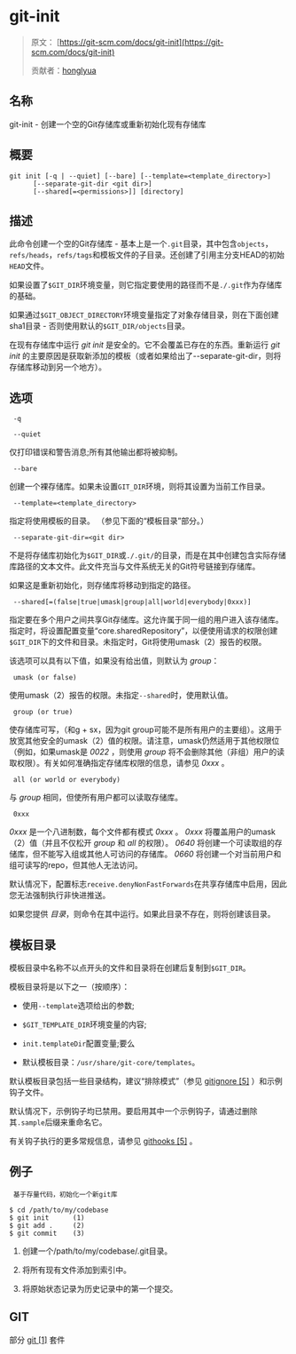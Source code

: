 # git-init

> 原文： [https://git-scm.com/docs/git-init](https://git-scm.com/docs/git-init)
> 
> 贡献者：[honglyua](https://github.com/honglyua)

## 名称

git-init - 创建一个空的Git存储库或重新初始化现有存储库

## 概要

```
git init [-q | --quiet] [--bare] [--template=<template_directory>]
	  [--separate-git-dir <git dir>]
	  [--shared[=<permissions>]] [directory]
```

## 描述

此命令创建一个空的Git存储库 - 基本上是一个`.git`目录，其中包含`objects`，`refs/heads`，`refs/tags`和模板文件的子目录。还创建了引用主分支HEAD的初始`HEAD`文件。

如果设置了`$GIT_DIR`环境变量，则它指定要使用的路径而不是`./.git`作为存储库的基础。

如果通过`$GIT_OBJECT_DIRECTORY`环境变量指定了对象存储目录，则在下面创建sha1目录 - 否则使用默认的`$GIT_DIR/objects`目录。

在现有存储库中运行 _git init_ 是安全的。它不会覆盖已存在的东西。重新运行 _git init_ 的主要原因是获取新添加的模板（或者如果给出了--separate-git-dir，则将存储库移动到另一个地方）。

## 选项

```
 -q 
```

```
 --quiet 
```

仅打印错误和警告消息;所有其他输出都将被抑制。

```
 --bare 
```

创建一个裸存储库。如果未设置`GIT_DIR`环境，则将其设置为当前工作目录。

```
 --template=<template_directory> 
```

指定将使用模板的目录。 （参见下面的“模板目录”部分。）

```
 --separate-git-dir=<git dir> 
```

不是将存储库初始化为`$GIT_DIR`或`./.git/`的目录，而是在其中创建包含实际存储库路径的文本文件。此文件充当与文件系统无关的Git符号链接到存储库。

如果这是重新初始化，则存储库将移动到指定的路径。

```
 --shared[=(false|true|umask|group|all|world|everybody|0xxx)] 
```

指定要在多个用户之间共享Git存储库。这允许属于同一组的用户进入该存储库。指定时，将设置配置变量“core.sharedRepository”，以便使用请求的权限创建`$GIT_DIR`下的文件和目录。未指定时，Git将使用umask（2）报告的权限。

该选项可以具有以下值，如果没有给出值，则默认为 _group_：

```
 umask (or false) 
```

使用umask（2）报告的权限。未指定`--shared`时，使用默认值。

```
 group (or true) 
```

使存储库可写，（和g + sx，因为git group可能不是所有用户的主要组）。这用于放宽其他安全的umask（2）值的权限。请注意，umask仍然适用于其他权限位（例如，如果umask是 _0022_ ，则使用 _group_ 将不会删除其他（非组）用户的读取权限）。有关如何准确指定存储库权限的信息，请参见 _0xxx_ 。

```
 all (or world or everybody) 
```

与 _group_ 相同，但使所有用户都可以读取存储库。

```
 0xxx 
```

_0xxx_ 是一个八进制数，每个文件都有模式 _0xxx_ 。 _0xxx_ 将覆盖用户的umask（2）值（并且不仅松开 _group_ 和 _all_ 的权限）。 _0640_ 将创建一个可读取组的存储库，但不能写入组或其他人可访问的存储库。 _0660_ 将创建一个对当前用户和组可读写的repo，但其他人无法访问。

默认情况下，配置标志`receive.denyNonFastForwards`在共享存储库中启用，因此您无法强制执行非快进推送。

如果您提供 _目录_，则命令在其中运行。如果此目录不存在，则将创建该目录。

## 模板目录

模板目录中名称不以点开头的文件和目录将在创建后复制到`$GIT_DIR`。

模板目录将是以下之一（按顺序）：

*   使用`--template`选项给出的参数;

*   `$GIT_TEMPLATE_DIR`环境变量的内容;

*   `init.templateDir`配置变量;要么

*   默认模板目录：`/usr/share/git-core/templates`。

默认模板目录包括一些目录结构，建议“排除模式”（参见 [gitignore [5]](https://git-scm.com/docs/gitignore) ）和示例钩子文件。

默认情况下，示例钩子均已禁用。要启用其中一个示例钩子，请通过删除其`.sample`后缀来重命名它。

有关钩子执行的更多常规信息，请参见 [githooks [5]](https://git-scm.com/docs/githooks) 。

## 例子

```
 基于存量代码，初始化一个新git库
```

```
$ cd /path/to/my/codebase
$ git init      (1)
$ git add .     (2)
$ git commit    (3)
```

1.  创建一个/path/to/my/codebase/.git目录。

2.  将所有现有文件添加到索引中。

3.  将原始状态记录为历史记录中的第一个提交。

## GIT

部分 [git [1]](https://git-scm.com/docs/git) 套件